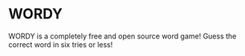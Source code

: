 # WORDY
WORDY is a completely free and open source word game! Guess the correct word in six tries or less!
